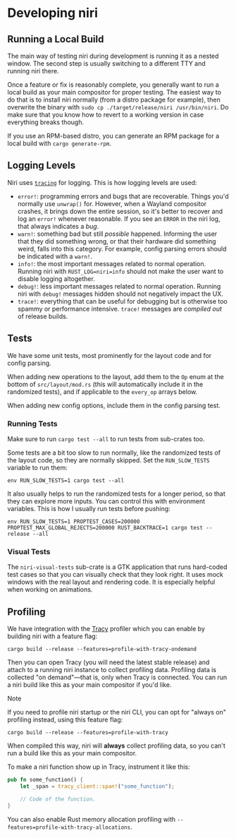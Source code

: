 # Developing niri

## Running a Local Build

The main way of testing niri during development is running it as a nested window. The second step is usually switching to a different TTY and running niri there.

Once a feature or fix is reasonably complete, you generally want to run a local build as your main compositor for proper testing. The easiest way to do that is to install niri normally (from a distro package for example), then overwrite the binary with `sudo cp ./target/release/niri /usr/bin/niri`. Do make sure that you know how to revert to a working version in case everything breaks though.

If you use an RPM-based distro, you can generate an RPM package for a local build with `cargo generate-rpm`.

## Logging Levels

Niri uses [`tracing`](https://lib.rs/crates/tracing) for logging. This is how logging levels are used:

- `error!`: programming errors and bugs that are recoverable. Things you'd normally use `unwrap()` for. However, when a Wayland compositor crashes, it brings down the entire session, so it's better to recover and log an `error!` whenever reasonable. If you see an `ERROR` in the niri log, that always indicates a *bug*.
- `warn!`: something bad but still *possible* happened. Informing the user that they did something wrong, or that their hardware did something weird, falls into this category. For example, config parsing errors should be indicated with a `warn!`.
- `info!`: the most important messages related to normal operation. Running niri with `RUST_LOG=niri=info` should not make the user want to disable logging altogether.
- `debug!`: less important messages related to normal operation. Running niri with `debug!` messages hidden should not negatively impact the UX.
- `trace!`: everything that can be useful for debugging but is otherwise too spammy or performance intensive. `trace!` messages are *compiled out* of release builds.

## Tests

We have some unit tests, most prominently for the layout code and for config parsing.

When adding new operations to the layout, add them to the `Op` enum at the bottom of `src/layout/mod.rs` (this will automatically include it in the randomized tests), and if applicable to the `every_op` arrays below.

When adding new config options, include them in the config parsing test.

### Running Tests

Make sure to run `cargo test --all` to run tests from sub-crates too.

Some tests are a bit too slow to run normally, like the randomized tests of the layout code, so they are normally skipped. Set the `RUN_SLOW_TESTS` variable to run them:

```
env RUN_SLOW_TESTS=1 cargo test --all
```

It also usually helps to run the randomized tests for a longer period, so that they can explore more inputs. You can control this with environment variables. This is how I usually run tests before pushing:

```
env RUN_SLOW_TESTS=1 PROPTEST_CASES=200000 PROPTEST_MAX_GLOBAL_REJECTS=200000 RUST_BACKTRACE=1 cargo test --release --all
```

### Visual Tests

The `niri-visual-tests` sub-crate is a GTK application that runs hard-coded test cases so that you can visually check that they look right. It uses mock windows with the real layout and rendering code. It is especially helpful when working on animations.

## Profiling

We have integration with the [Tracy](https://github.com/wolfpld/tracy) profiler which you can enable by building niri with a feature flag:

```
cargo build --release --features=profile-with-tracy-ondemand
```

Then you can open Tracy (you will need the latest stable release) and attach to a running niri instance to collect profiling data. Profiling data is collected "on demand"—that is, only when Tracy is connected. You can run a niri build like this as your main compositor if you'd like.

> [!NOTE]
> If you need to profile niri startup or the niri CLI, you can opt for "always on" profiling instead, using this feature flag:
>
> ```
> cargo build --release --features=profile-with-tracy
> ```
>
> When compiled this way, niri will **always** collect profiling data, so you can't run a build like this as your main compositor.

To make a niri function show up in Tracy, instrument it like this:

```rust
pub fn some_function() {
    let _span = tracy_client::span!("some_function");

    // Code of the function.
}
```

You can also enable Rust memory allocation profiling with `--features=profile-with-tracy-allocations`.
